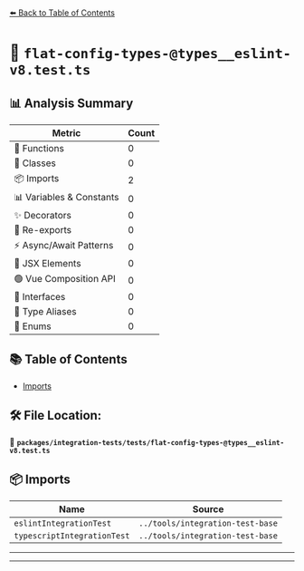 [⬅️ Back to Table of Contents](../../../index.md)

# 📄 `flat-config-types-@types__eslint-v8.test.ts`

## 📊 Analysis Summary

| Metric | Count |
|--------|-------|
| 🔧 Functions | 0 |
| 🧱 Classes | 0 |
| 📦 Imports | 2 |
| 📊 Variables & Constants | 0 |
| ✨ Decorators | 0 |
| 🔄 Re-exports | 0 |
| ⚡ Async/Await Patterns | 0 |
| 💠 JSX Elements | 0 |
| 🟢 Vue Composition API | 0 |
| 📐 Interfaces | 0 |
| 📑 Type Aliases | 0 |
| 🎯 Enums | 0 |

## 📚 Table of Contents

- [Imports](#imports)

## 🛠️ File Location:
📂 **`packages/integration-tests/tests/flat-config-types-@types__eslint-v8.test.ts`**

## 📦 Imports

| Name | Source |
|------|--------|
| `eslintIntegrationTest` | `../tools/integration-test-base` |
| `typescriptIntegrationTest` | `../tools/integration-test-base` |


---


---